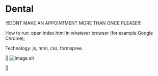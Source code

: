 # Dental
!!!DONT MAKE AN APPOINTMENT MORE THAN ONCE PLEASE!!!

How to run: open index.html in whatever browser (for example Google Chrome);

Technology: js, html, css, formspree.

||
![Image alt](https://github.com/africanecMorj/Dental/blob/main/Снимок%20экрана%20(186).png)

||

